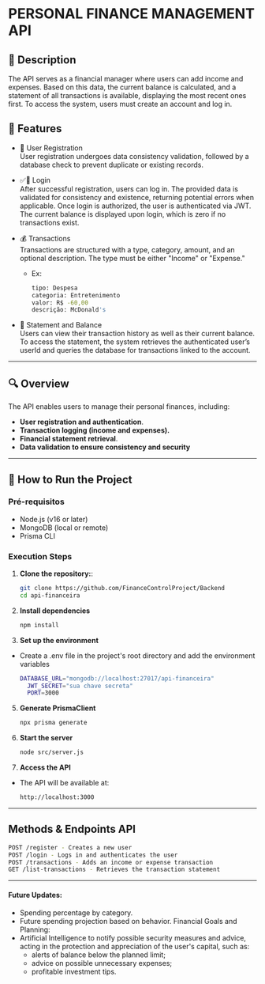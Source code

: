
# PERSONAL FINANCE MANAGEMENT API

## 📄 Description
The API serves as a financial manager where users can add income and expenses. Based on this data, the current balance is calculated, and a statement of all transactions is available, displaying the most recent ones first. To access the system, users must create an account and log in.

## 🚀 Features

   - 👤 User Registration <br>
      User registration undergoes data consistency validation, followed by a database check to prevent duplicate or existing records.
   
   - ✅👤 Login <br>
      After successful registration, users can log in. The provided data is validated for consistency and existence, returning potential errors when applicable. Once login is authorized, the user is authenticated via JWT. The current balance is displayed upon login, which is zero if no transactions exist.

   - 💰 Transactions <br>
     Transactions are structured with a type, category, amount, and an optional description. The type must be either "Income" or "Expense."

      - Ex: 
         ```bash
         tipo: Despesa
         categoria: Entretenimento 
         valor: R$ -60,00
         descrição: McDonald's 
         ```
   - 🧾 Statement and Balance <br>
      Users can view their transaction history as well as their current balance. To access the statement, the system retrieves the authenticated user’s userId and queries the database for transactions linked to the account.

---

## 🔍 Overview

The API enables users to manage their personal finances, including:

- **User registration and authentication**.
- **Transaction logging (income and expenses).**
- **Financial statement retrieval**.
- **Data validation to ensure consistency and security**

---

## 🔧 How to Run the Project

### **Pré-requisitos**
- Node.js (v16 or later)
- MongoDB (local or remote)
- Prisma CLI

### **Execution Steps**

1. **Clone the repository:**:
   ```bash
   git clone https://github.com/FinanceControlProject/Backend
   cd api-financeira

2. **Install dependencies**
   ```bash
   npm install
   
3. **Set up the environment** <br>
- Create a .env file in the project's root directory and add the environment variables
   ```bash
   DATABASE_URL="mongodb://localhost:27017/api-financeira"
     JWT_SECRET="sua chave secreta"
     PORT=3000

5. **Generate PrismaClient**
   ```bash
   npx prisma generate

6. **Start the server**
   ```bash
   node src/server.js

7. **Access the API**
- The API will be available at:
   ```bash
   http://localhost:3000

---

## Methods & Endpoints API
```bash
POST /register - Creates a new user  
POST /login - Logs in and authenticates the user  
POST /transactions - Adds an income or expense transaction  
GET /list-transactions - Retrieves the transaction statement 
```
---
#### Future Updates:
 - Spending percentage by category.
 - Future spending projection based on behavior.
Financial Goals and Planning:
 - Artificial Intelligence to notify possible security measures and advice, acting in the protection and appreciation of the user's capital, such as:
   - alerts of balance below the planned limit;
   - advice on possible unnecessary expenses;
   - profitable investment tips.





   
  


